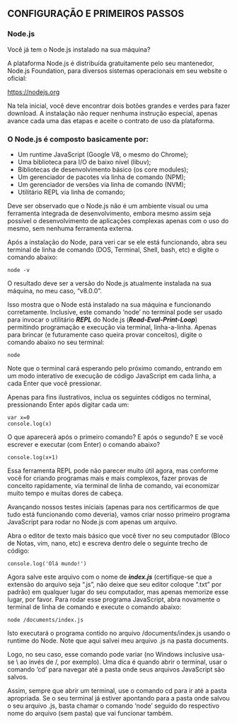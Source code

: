 ## CONFIGURAÇÃO E PRIMEIROS PASSOS

### Node.js
Você já tem o Node.js instalado na sua máquina?

A plataforma Node.js é distribuída gratuitamente pelo seu mantenedor, Node.js Foundation, para diversos sistemas operacionais em seu website o oficial:

https://nodejs.org

Na tela inicial, você deve encontrar dois botões grandes e verdes para fazer download. 
A instalação não requer nenhuma instrução especial, apenas avance cada uma das etapas e aceite o contrato de uso da plataforma.

### O Node.js é composto basicamente por:

 - Um runtime JavaScript (Google V8, o mesmo do Chrome); 
 - Uma biblioteca para I/O de baixo nível (libuv); 
 - Bibliotecas de desenvolvimento básico (os core modules); 
 - Um gerenciador de pacotes via linha de comando (NPM); 
 - Um gerenciador de versões via linha de comando (NVM);
 - Utilitário REPL via linha de comando;

Deve ser observado que o Node.js não é um ambiente visual ou uma ferramenta integrada de desenvolvimento, embora mesmo assim seja possível o desenvolvimento de aplicações complexas apenas com o uso do mesmo, sem nenhuma ferramenta externa.

Após a instalação do Node, para veri car se ele está funcionando, abra seu terminal de linha de comando (DOS, Terminal, Shell, bash, etc) e digite o comando abaixo:

    node -v

O resultado deve ser a versão do Node.js atualmente instalada na sua máquina, no meu caso, “v8.0.0”. 

Isso mostra que o Node está instalado na sua máquina e funcionando corretamente.
Inclusive, este comando ‘node’ no terminal pode ser usado para invocar o utilitário ***REPL*** do Node.js (***Read-Eval-Print-Loop***) permitindo programação e execução via terminal, linha-a-linha. Apenas para brincar (e futuramente caso queira provar conceitos), digite o comando abaixo no seu terminal:

    node

Note que o terminal  cará esperando pelo próximo comando, entrando em um modo interativo de execução de código JavaScript em cada linha, a cada Enter que você pressionar.

Apenas para  fins ilustrativos, inclua os seguintes códigos no terminal, pressionando Enter após digitar cada um:

    var x=0
    console.log(x)

O que aparecerá após o primeiro comando? E após o segundo?
E se você escrever e executar (com Enter) o comando abaixo?

    console.log(x+1)

Essa ferramenta REPL pode não parecer muito útil agora, mas conforme você for criando programas mais e mais complexos, fazer provas de conceito rapidamente, via terminal de linha de comando, vai economizar muito tempo e muitas dores de cabeça.

Avançando nossos testes iniciais (apenas para nos certificarmos de que tudo está funcionando como deveria), vamos criar nosso primeiro programa JavaScript para rodar no Node.js com apenas um arquivo.

Abra o editor de texto mais básico que você tiver no seu computador (Bloco de Notas, vim, nano, etc) e escreva dentro dele o seguinte trecho de código:

    console.log('Olá mundo!')

Agora salve este arquivo com o nome de ***index.js*** (certifique-se que a extensão do arquivo seja “.js”, não deixe que seu editor coloque “.txt” por padrão) em qualquer lugar do seu computador, mas apenas memorize esse lugar, por favor.
Para rodar esse programa JavaScript, abra novamente o terminal de linha de comando e execute o comando abaixo:

    node /documents/index.js

Isto executará o programa contido no arquivo /documents/index.js usando o runtime do Node. Note que aqui salvei meu arquivo .js na pasta documents.

 Logo, no seu caso, esse comando pode variar (no Windows inclusive usa-se \ ao invés de /, por exemplo). Uma dica é quando abrir o terminal, usar o comando ‘cd’ para navegar até a pasta onde seus arquivos JavaScript são salvos. 

Assim, sempre que abrir um terminal, use o comando cd para ir até a pasta apropriada.
Se o seu terminal já estiver apontando para a pasta onde salvou o seu arquivo .js, basta chamar o comando ‘node’ seguido do respectivo nome do arquivo (sem pasta) que vai funcionar também.